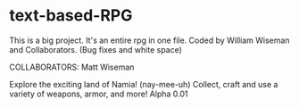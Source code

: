 # text-based-RPG
This is a big project. It's an entire rpg in one file.
Coded by William Wiseman and Collaborators. 
(Bug fixes and white space)


COLLABORATORS: Matt Wiseman


Explore the exciting land of Namia! (nay-mee-uh)
Collect, craft and use a variety of weapons, armor, and more!
Alpha 0.01
